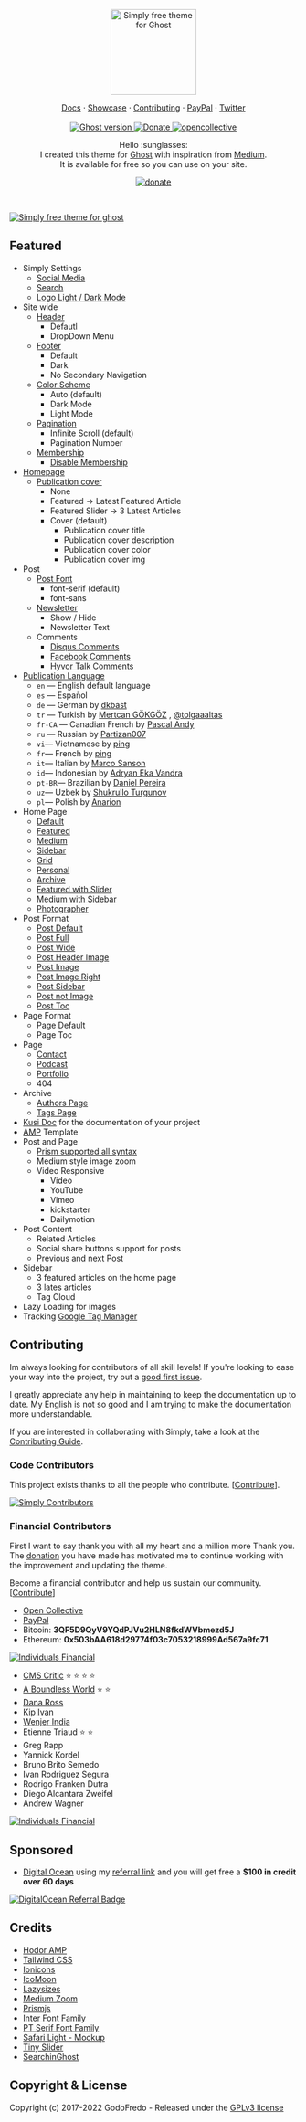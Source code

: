 <p align="center">
  <a href="https://godofredo.ninja/ghost-theme/simply/">
    <img src="https://user-images.githubusercontent.com/10253167/103450308-a2757c00-4c82-11eb-8bc3-29b09520fc58.png" width="150px" alt="Simply free theme for Ghost" />
  </a>
</p>

<p align="center">
    <a href="https://godofredo.ninja/ghost-theme/simply/introduction">Docs</a>
    ·
    <a href="https://godofredo.ninja/ghost-theme/showcase/">Showcase</a>
    ·
    <a href="https://github.com/godofredoninja/simply/graphs/contributors">Contributing</a>
    ·
    <a href="https://www.paypal.me/godofredoninja">PayPal</a>
    ·
    <a href="https://twitter.com/godofredoninja">Twitter</a>
    <br /><br />
    <a href="https://github.com/TryGhost/Ghost">
        <img src="https://img.shields.io/badge/Ghost-4.x-brightgreen.svg" alt="Ghost version" />
    </a>
    <a href="https://www.paypal.me/godofredoninja">
        <img src="https://img.shields.io/badge/donate-paypal-blue.svg" alt="Donate" />
    </a>
    <a href="https://opencollective.com/simply">
        <img src="https://opencollective.com/simply/tiers/badge.svg" alt="opencollective" />
    </a>
</p>

<p align="center">
    Hello :sunglasses:
    <br />
    I created this theme for <a href="https://github.com/tryghost/ghost/">Ghost</a> with inspiration from <a href="https://medium.com/">Medium</a>.
    <br />
    It is available for free so you can use on your site.
</p>

<p align="center">
    <a href="https://www.paypal.com/cgi-bin/webscr?cmd=_s-xclick&hosted_button_id=Y7UB5Q8GVN3HN&source=url">
        <img src="https://user-images.githubusercontent.com/10253167/103444000-877b1b80-4c32-11eb-8377-7bedd46dbdf8.gif" alt="donate" />
    </a>
</p>

&nbsp;

[![Simply free theme for ghost](https://user-images.githubusercontent.com/10253167/162076408-0356f347-6d0b-47ad-a640-e8ee7a2494af.jpg)](https://godofredo.ninja/ghost-theme/simply/)

## Featured

- Simply Settings
  - [Social Media](https://godofredo.ninja/ghost-theme/simply/settings/#socialmedia)
  - [Search](https://godofredo.ninja/ghost-theme/simply/settings/#search)
  - [Logo Light / Dark Mode](https://godofredo.ninja/ghost-theme/simply/settings/#logolightdarkmode)
- Site wide
  - [Header](https://godofredo.ninja/ghost-theme/simply/layouts/#header)
    - Defautl
    - DropDown Menu
  - [Footer](https://godofredo.ninja/ghost-theme/simply/layouts/#footer)
    - Default
    - Dark
    - No Secondary Navigation
  - [Color Scheme](https://godofredo.ninja/ghost-theme/simply/settings/#colorscheme)
    - Auto (default)
    - Dark Mode
    - Light Mode
  - [Pagination](https://godofredo.ninja/ghost-theme/simply/settings/#pagination)
    - Infinite Scroll (default)
    - Pagination Number
  - [Membership](https://godofredo.ninja/ghost-theme/simply/members/)
    - [Disable Membership](https://godofredo.ninja/ghost-theme/simply/members/#disablemembership)
- [Homepage](https://godofredo.ninja/ghost-theme/simply/settings/#homepage)
  - [Publication cover](https://godofredo.ninja/ghost-theme/simply/settings/#homepage)
    - None
    - Featured -> Latest Featured Article
    - Featured Slider -> 3 Latest Articles
    - Cover (default)
      - Publication cover title
      - Publication cover description
      - Publication cover color
      - Publication cover img
- Post
  - [Post Font](https://godofredo.ninja/ghost-theme/simply/settings/#postfont)
    - font-serif (default)
    - font-sans
  - [Newsletter](https://godofredo.ninja/ghost-theme/simply/settings/#newsletter)
    - Show / Hide
    - Newsletter Text
  - Comments
    - [Disqus Comments](https://godofredo.ninja/ghost-theme/simply/settings/#disquscomments)
    - [Facebook Comments](https://godofredo.ninja/ghost-theme/simply/settings/#facebookcomments)
    - [Hyvor Talk Comments](https://godofredo.ninja/ghost-theme/simply/settings/#hyvortalk)
- [Publication Language](./languages.md)
  - `en` — English default language
  - `es` — Español
  - `de` — German by [dkbast](https://github.com/dkbast)
  - `tr` — Turkish by [Mertcan GÖKGÖZ](https://github.com/MertcanGokgoz) , [@tolgaaaltas](https://github.com/tolgaaaltas)
  - `fr-CA` — Canadian French by [Pascal Andy](https://github.com/pascalandy)
  - `ru` — Russian by [Partizan007](https://github.com/partizan007)
  - `vi`— Vietnamese by [ping](https://github.com/everping)
  - `fr`— French by [ping](https://github.com/StanGirard)
  - `it`— Italian by [Marco Sanson](https://github.com/marcosanson)
  - `id`— Indonesian by [Adryan Eka Vandra](https://github.com/adryanev)
  - `pt-BR`— Brazilian by [Daniel Pereira](https://github.com/danieldeev)
  - `uz`— Uzbek by [Shukrullo Turgunov](https://github.com/vodiylik)
  - `pl`— Polish by [Anarion](https://github.com/anarion80)
- Home Page
  - [Default](https://godofredo.ninja/ghost-theme/simply/home-page/#default)
  - [Featured](https://godofredo.ninja/ghost-theme/simply/home-page/#featured)
  - [Medium](https://godofredo.ninja/ghost-theme/simply/home-page/#medium)
  - [Sidebar](https://godofredo.ninja/ghost-theme/simply/home-page/#sidebar)
  - [Grid](https://godofredo.ninja/ghost-theme/simply/home-page/#grid)
  - [Personal](https://godofredo.ninja/ghost-theme/simply/home-page/#personal)
  - [Archive](https://godofredo.ninja/ghost-theme/simply/home-page/#archivepage)
  - [Featured with Slider](https://godofredo.ninja/ghost-theme/simply/home-page/#featuredwithslider)
  - [Medium with Sidebar](https://godofredo.ninja/ghost-theme/simply/home-page/#mediumwithsidebar)
  - [Photographer](https://godofredo.ninja/ghost-theme/simply/home-page/#photographer)
- Post Format
  - [Post Default](https://godofredo.ninja/ghost-theme/simply/post-format/#postdefault)
  - [Post Full](https://godofredo.ninja/ghost-theme/simply/post-format/#postfull)
  - [Post Wide](https://godofredo.ninja/ghost-theme/simply/post-format/#postwide)
  - [Post Header Image](https://godofredo.ninja/ghost-theme/simply/post-format/#postheaderimage)
  - [Post Image](https://godofredo.ninja/ghost-theme/simply/post-format/#post-image)
  - [Post Image Right](https://godofredo.ninja/ghost-theme/simply/post-format/#postimageright)
  - [Post Sidebar](https://godofredo.ninja/ghost-theme/simply/post-format/#post-sidebar)
  - [Post not Image](https://godofredo.ninja/ghost-theme/simply/post-format/#postnotimage)
  - [Post Toc](https://godofredo.ninja/ghost-theme/simply/post-format/#posttoc)
- Page Format
  - Page Default
  - Page Toc
- Page
  - [Contact](https://godofredo.ninja/ghost-theme/simply/contact-page/)
  - [Podcast](https://godofredo.ninja/ghost-theme/simply/podcasts-page/)
  - [Portfolio](https://godofredo.ninja/ghost-theme/simply/portfolio-page/)
  - 404
- Archive
  - [Authors Page](https://godofredo.ninja/ghost-theme/simply/authors-and-tags-page/#authorspage)
  - [Tags Page](https://godofredo.ninja/ghost-theme/simply/authors-and-tags-page/#tagspage)
- [Kusi Doc](https://godofredo.ninja/ghost-theme/simply/kusi-doc/) for the documentation of your project
- [AMP](https://github.com/godofredoninja/Hodor-AMP-Ghost) Template
- Post and Page
  - [Prism supported all syntax](https://prismjs.com/index.html#supported-languages)
  - Medium style image zoom
  - Video Responsive
    - Video
    - YouTube
    - Vimeo
    - kickstarter
    - Dailymotion
- Post Content
  - Related Articles
  - Social share buttons support for posts
  - Previous and next Post
- Sidebar
  - 3 featured articles on the home page
  - 3 lates articles
  - Tag Cloud
- Lazy Loading for images
- Tracking [Google Tag Manager](https://godofredo.ninja/ghost-theme/simply/tracking-google-tag-manager/)

## Contributing

Im always looking for contributors of all skill levels! If you're looking to ease your way into the project, try out a [good first issue](https://github.com/godofredoninja/simply/labels/%F0%9F%8C%B1%20good%20first%20issue).

I greatly appreciate any help in maintaining to keep the documentation up to date. My English is not so good and I am trying to make the documentation more understandable.

If you are interested in collaborating with Simply, take a look at the [Contributing Guide](https://github.com/godofredoninja/simply/blob/master/CONTRIBUTING.md).

### Code Contributors

This project exists thanks to all the people who contribute. [[Contribute](https://github.com/godofredoninja/simply/blob/master/CONTRIBUTING.md)].

[![Simply Contributors](https://opencollective.com/simply/contributors.svg?width=890&button=false)](https://github.com/godofredoninja/simply/graphs/contributors)

### Financial Contributors

First I want to say thank you with all my heart and a million more Thank you. The [donation](https://www.paypal.me/godofredoninja) you have made has motivated me to continue working with the improvement and updating the theme.

Become a financial contributor and help us sustain our community. [[Contribute](https://opencollective.com/simply/contribute)]

- [Open Collective](https://opencollective.com/simply/contribute)
- [PayPal](https://www.paypal.com/cgi-bin/webscr?cmd=_s-xclick&hosted_button_id=Y7UB5Q8GVN3HN&source=url)
- Bitcoin: **3QF5D9QyV9YQdPJVu2HLN8fkdWVbmezd5J**
- Ethereum: **0x503bAA618d29774f03c7053218999Ad567a9fc71**

[![Individuals Financial](https://user-images.githubusercontent.com/10253167/103444000-877b1b80-4c32-11eb-8377-7bedd46dbdf8.gif)](https://www.paypal.com/cgi-bin/webscr?cmd=_s-xclick&hosted_button_id=Y7UB5Q8GVN3HN&source=url)

- [CMS Critic](http://www.cmscritic.com/) :star: :star: :star: :star:
- [A Boundless World](https://www.aboundlessworld.com/) :star: :star:
- [Dana Ross](https://vaalin.com/)
- [Kip Ivan](https://github.com/Ingles-con-Kip)
- [Wenjer India](http://qilinlab.com)
- Etienne Triaud :star: :star:
- Greg Rapp
- Yannick Kordel
- Bruno Brito Semedo
- Ivan Rodriguez Segura
- Rodrigo Franken Dutra
- Diego Alcantara Zweifel
- Andrew Wagner

[![Individuals Financial](https://opencollective.com/simply/individuals.svg?width=890)](https://opencollective.com/simply)

## Sponsored

- [Digital Ocean](https://m.do.co/c/710a27a3b3de) using my [referral link]((https://m.do.co/c/710a27a3b3de)) and you will get free a **$100 in credit over 60 days**

[![DigitalOcean Referral Badge](https://web-platforms.sfo2.cdn.digitaloceanspaces.com/WWW/Badge%201.svg)](https://www.digitalocean.com/?refcode=710a27a3b3de&utm_campaign=Referral_Invite&utm_medium=Referral_Program&utm_source=badge)

## Credits

- [Hodor AMP](https://github.com/godofredoninja/Hodor-AMP-Ghost)
- [Tailwind CSS](https://github.com/tailwindlabs/tailwindcss)
- [Ionicons](https://github.com/ionic-team/ionicons)
- [IcoMoon](https://icomoon.io/)
- [Lazysizes](https://github.com/aFarkas/lazysizes)
- [Medium Zoom](https://github.com/francoischalifour/medium-zoom)
- [Prismjs](https://github.com/PrismJS/prism/)
- [Inter Font Family](https://github.com/rsms/inter/)
- [PT Serif Font Family](https://fonts.google.com/specimen/PT+Serif)
- [Safari Light - Mockup](https://www.uplabs.com/posts/safari-light-version)
- [Tiny Slider](https://github.com/ganlanyuan/tiny-slider)
- [SearchinGhost](https://github.com/gmfmi/searchinGhost)

## Copyright & License

Copyright (c) 2017-2022 GodoFredo - Released under the [GPLv3 license](LICENSE)
